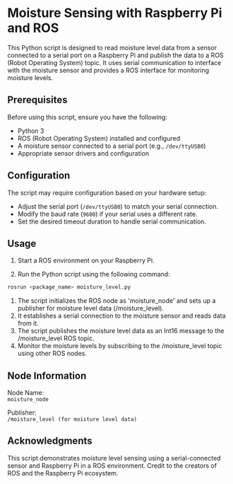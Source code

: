 # Moisture Sensing with Raspberry Pi and ROS

This Python script is designed to read moisture level data from a sensor connected to a serial port on a Raspberry Pi and publish the data to a ROS (Robot Operating System) topic. It uses serial communication to interface with the moisture sensor and provides a ROS interface for monitoring moisture levels.

## Prerequisites

Before using this script, ensure you have the following:

- Python 3
- ROS (Robot Operating System) installed and configured
- A moisture sensor connected to a serial port (e.g., `/dev/ttyUSB0`)
- Appropriate sensor drivers and configuration

## Configuration

The script may require configuration based on your hardware setup:

- Adjust the serial port (`/dev/ttyUSB0`) to match your serial connection.
- Modify the baud rate (`9600`) if your serial uses a different rate.
- Set the desired timeout duration to handle serial communication.

## Usage

1. Start a ROS environment on your Raspberry Pi.

2. Run the Python script using the following command:

```bash
rosrun <package_name> moisture_level.py
```

1. The script initializes the ROS node as 'moisture_node' and sets up a publisher for moisture level data (/moisture_level).
2. It establishes a serial connection to the moisture sensor and reads data from it.
3. The script publishes the moisture level data as an Int16 message to the /moisture_level ROS topic.
4. Monitor the moisture levels by subscribing to the /moisture_level topic using other ROS nodes.

## Node Information
Node Name:  
`moisture_node`  

Publisher:  
`/moisture_level (for moisture level data)`

## Acknowledgments
This script demonstrates moisture level sensing using a serial-connected sensor and Raspberry Pi in a ROS environment. Credit to the creators of ROS and the Raspberry Pi ecosystem.
